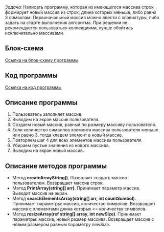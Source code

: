 *Задача:* Написать программу, которая из имеющегося массива строк формирует новый массив из строк, длина которых меньше, либо равна 3 символам. Первоначальный массив можно ввести с клавиатуры, либо задать на старте выполнения алгоритма. При решении не рекомендуется пользоваться коллекциями, лучше обойтись исключительно массивами.

## Блок-схема
[Ссылка на блок-схему программы](./block_diagram.png)

## Код программы
[Ссылка на код программы](./Program.cs)

## Описание программы
1. Пользователь заполняет массив.
2. Выводим на экран массив пользователя.
3. Создаем новый массив, равный по размеру массиву пользователя.
4. Если количество символов элемента массива пользователя меньше или равно 3, тогда кладем элемент в новый массив.
5. Повторяем шаг 4 для всех элементов массива пользователя.
6. Убираем пустые значения из нового массива.
7. Выводим на экран новый массив.

## Описание методов программы
* Метод **createArrayString()**. Позволяет создать массив пользователем. Возвращает массив строк.
* Метод **PrintArray(string[] arr)**. Принимает параметр массив. Выводит массив на экран.
* Метод **searchElementsArray(string[] arr, int countSumbol)**. Принимает параметры: массив, количество символов. Возвращает массив с элементами длина которых <= количеству символов.
* Метод **resizeArray(ref string[] array, int newSize)**. Принимает параметры: массив, новый размер массива. Возвращает массив с новым размером равным параметру *newSize*.